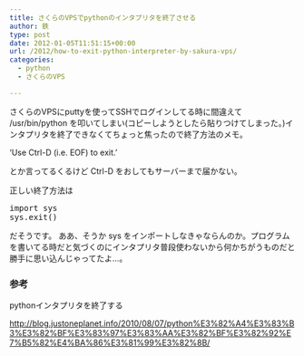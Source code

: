```yaml
---
title: さくらのVPSでpythonのインタプリタを終了させる
author: 鉄
type: post
date: 2012-01-05T11:51:15+00:00
url: /2012/how-to-exit-python-interpreter-by-sakura-vps/
categories:
  - python
  - さくらのVPS

---
```

さくらのVPSにputtyを使ってSSHでログインしてる時に間違えて /usr/bin/python を叩いてしまい(コピーしようとしたら貼りつけてしまった。)インタプリタを終了できなくてちょっと焦ったので終了方法のメモ。

&#8216;Use Ctrl-D (i.e. EOF) to exit.&#8217;

とか言ってるくるけど Ctrl-D をおしてもサーバーまで届かない。

正しい終了方法は

<pre>import sys
sys.exit()</pre>

だそうです。 ああ、そうか sys をインポートしなきゃならんのか。プログラムを書いてる時だと気づくのにインタプリタ普段使わないから何かちがうものだと勝手に思い込んじゃってたよ…。

### 参考

pythonインタプリタを終了する
  
<http://blog.justoneplanet.info/2010/08/07/python%E3%82%A4%E3%83%B3%E3%82%BF%E3%83%97%E3%83%AA%E3%82%BF%E3%82%92%E7%B5%82%E4%BA%86%E3%81%99%E3%82%8B/>

